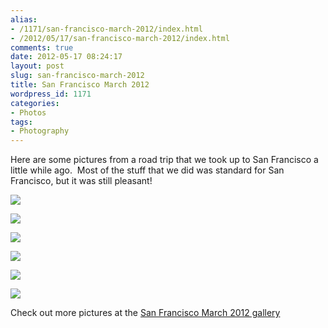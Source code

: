 ```yaml
---
alias:
- /1171/san-francisco-march-2012/index.html
- /2012/05/17/san-francisco-march-2012/index.html
comments: true
date: 2012-05-17 08:24:17
layout: post
slug: san-francisco-march-2012
title: San Francisco March 2012
wordpress_id: 1171
categories:
- Photos
tags:
- Photography
---
```


Here are some pictures from a road trip that we took up to San Francisco a little while ago.  Most of the stuff that we did was standard for San Francisco, but it was still pleasant!


[![](http://thegalleryis.goingthewongway.com/var/resizes/Travel/San-Francisco-March-2012/SF%20%284%20of%2013%29.jpg?m=1337213587)](http://thegalleryis.goingthewongway.com/var/albums/Travel/San-Francisco-March-2012/SF%20%284%20of%2013%29.jpg?m=1337213587)




[![](http://thegalleryis.goingthewongway.com/var/resizes/Travel/San-Francisco-March-2012/SF%20%285%20of%2013%29.jpg?m=1337213587)](http://thegalleryis.goingthewongway.com/var/albums/Travel/San-Francisco-March-2012/SF%20%285%20of%2013%29.jpg?m=1337213587)




[![](http://thegalleryis.goingthewongway.com/var/resizes/Travel/San-Francisco-March-2012/SF%20%283%20of%2013%29.jpg?m=1337213587)](http://thegalleryis.goingthewongway.com/var/albums/Travel/San-Francisco-March-2012/SF%20%283%20of%2013%29.jpg?m=1337213587)




[![](http://thegalleryis.goingthewongway.com/var/resizes/Travel/San-Francisco-March-2012/SF%20%286%20of%2013%29.jpg?m=1337213587)](http://thegalleryis.goingthewongway.com/var/albums/Travel/San-Francisco-March-2012/SF%20%286%20of%2013%29.jpg?m=1337213587)




[![](http://thegalleryis.goingthewongway.com/var/resizes/Travel/San-Francisco-March-2012/SF%20%288%20of%2013%29.jpg?m=1337213587)](http://thegalleryis.goingthewongway.com/var/albums/Travel/San-Francisco-March-2012/SF%20%288%20of%2013%29.jpg?m=1337213587)




[![](http://thegalleryis.goingthewongway.com/var/resizes/Travel/San-Francisco-March-2012/SF%20%2810%20of%2013%29.jpg?m=1337213587)](http://thegalleryis.goingthewongway.com/var/albums/Travel/San-Francisco-March-2012/SF%20%2810%20of%2013%29.jpg?m=1337213587)




Check out more pictures at the [San Francisco March 2012 gallery](http://www.goingthewongway.com/item?3,tsf1203)
